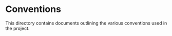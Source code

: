 # Conventions

This directory contains documents outlining the various conventions used in the project.
